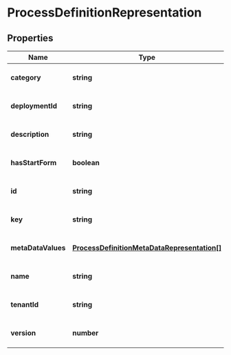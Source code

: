 # ProcessDefinitionRepresentation

## Properties
Name | Type | Description | Notes
------------ | ------------- | ------------- | -------------
**category** | **string** |  | [optional] [default to null]
**deploymentId** | **string** |  | [optional] [default to null]
**description** | **string** |  | [optional] [default to null]
**hasStartForm** | **boolean** |  | [optional] [default to null]
**id** | **string** |  | [optional] [default to null]
**key** | **string** |  | [optional] [default to null]
**metaDataValues** | [**ProcessDefinitionMetaDataRepresentation[]**](ProcessDefinitionMetaDataRepresentation.md) |  | [optional] [default to null]
**name** | **string** |  | [optional] [default to null]
**tenantId** | **string** |  | [optional] [default to null]
**version** | **number** |  | [optional] [default to null]


